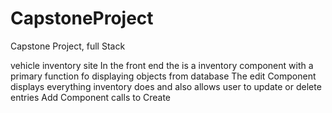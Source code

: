 # CapstoneProject
Capstone Project, full Stack


vehicle inventory site
 In the front end the is a inventory component with a primary function fo displaying objects from database
 The edit Component displays everything inventory does and also allows user to update or delete entries
 Add Component calls to Create
